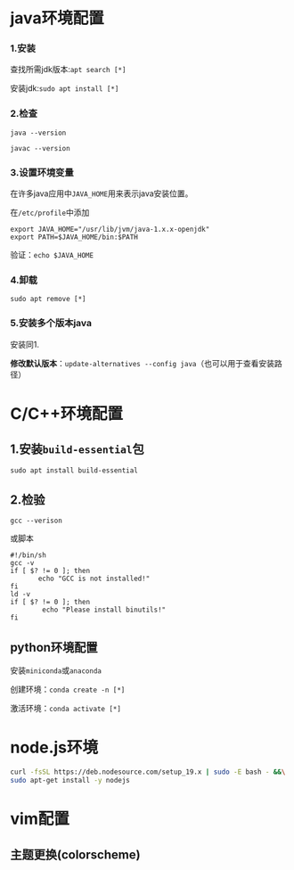 # java环境配置

### 1.安装

查找所需jdk版本:`apt search [*]`

安装jdk:`sudo apt install [*]`

### 2.检查

`java --version`

`javac --version`

### 3.设置环境变量

在许多java应用中`JAVA_HOME`用来表示java安装位置。

在`/etc/profile`中添加

```shell
export JAVA_HOME="/usr/lib/jvm/java-1.x.x-openjdk"
export PATH=$JAVA_HOME/bin:$PATH
```

验证：`echo $JAVA_HOME`

### 4.卸载

`sudo apt remove [*]`

### 5.安装多个版本java

安装同1.

**修改默认版本**：`update-alternatives --config java`（也可以用于查看安装路径）

# C/C++环境配置

## 1.安装`build-essential`包

`sudo apt install build-essential`

## 2.检验

`gcc --verison`

或脚本

```shell
#!/bin/sh
gcc -v
if [ $? != 0 ]; then
       echo "GCC is not installed!"
fi
ld -v
if [ $? != 0 ]; then
        echo "Please install binutils!"
fi
```



## python环境配置

安装`miniconda`或`anaconda`

创建环境：`conda create -n [*]`

激活环境：`conda activate [*]`

# node.js环境

```sh
curl -fsSL https://deb.nodesource.com/setup_19.x | sudo -E bash - &&\
sudo apt-get install -y nodejs
```

# vim配置

## 主题更换(colorscheme)



